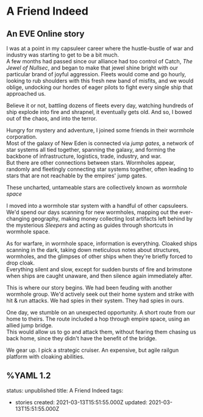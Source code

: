 # A Friend Indeed
## An EVE Online story

I was at a point in my capsuleer career where the hustle-bustle of war and industry was starting to get to be a bit much.  
A few months had passed since our alliance had too control of Catch, *The Jewel of Nullsec*, and began to make that jewel shine bright with our particular brand of joyful aggression. Fleets would come and go hourly, looking to rub shoulders with this fresh new band of misfits, and we would oblige, undocking our hordes of eager pilots to fight every single ship that approached us.  

Believe it or not, battling dozens of fleets every day, watching hundreds of ship explode into fire and shrapnel, it eventually gets old. And so, I bowed out of the chaos, and into the terror.  

Hungry for mystery and adventure, I joined some friends in their wormhole corporation.  
Most of the galaxy of New Eden is connected via *jump gates*, a network of star systems all tied together, spanning the galaxy, and forming the backbone of infrastructure, logistics, trade, industry, and war.  
But there are other connections between stars. Wormholes appear, randomly and fleetingly connecting star systems together, often leading to stars that are not reachable by the empires' jump gates.  

These uncharted, untameable stars are collectively known as *wormhole space*  

I moved into a wormhole star system with  a handful of other capsuleers. We'd spend our days scanning for new wormholes, mapping out the ever-changing geography, making money collecting lost artifacts left behind by the mysterious *Sleepers* and acting as guides through shortcuts in wormhole space.

As for warfare, in wormhole space, information is everything. Cloaked ships scanning in the dark, taking down meticulous notes about structures, wormholes, and the glimpses of other ships when they're briefly forced to drop cloak.  
Everything silent and slow, except for sudden bursts of fire and brimstone when ships are caught unaware, and then silence again immediately after.  

This is where our story begins.
We had been feuding with another wormhole group. We'd actively seek out their home system and strike with hit & run attacks. We had spies in their system. They had spies in ours.  

One day, we stumble on an unexpected opportunity. A short route from our home to theirs. The route included a hop through empire space, using an allied jump bridge.  
This would allow us to go and attack them, without fearing them chasing us back home, since they didn't have the benefit of the bridge.  

We gear up. I pick a strategic cruiser. An expensive, but agile railgun platform with cloaking abilities.

%YAML 1.2
---
status: unpublished
title: A Friend Indeed
tags:
  - stories
created: 2021-03-13T15:51:55.000Z
updated: 2021-03-13T15:51:55.000Z
